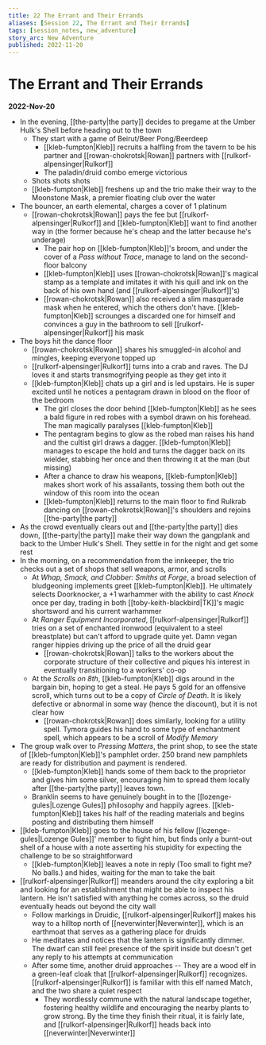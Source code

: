 ```yaml
---
title: 22 The Errant and Their Errands
aliases: [Session 22, The Errant and Their Errands]
tags: [session_notes, new_adventure]
story_arc: New Adventure
published: 2022-11-20
---
```

# The Errant and Their Errands

**2022-Nov-20**

- In the evening, [[the-party|the party]] decides to pregame at the Umber Hulk's Shell before heading out to the town
  - They start with a game of Beirut/Beer Pong/Beerdeep
    - [[kleb-fumpton|Kleb]] recruits a halfling from the tavern to be his partner and [[rowan-chokrotsk|Rowan]] partners with [[rulkorf-alpensinger|Rulkorf]]
    - The paladin/druid combo emerge victorious
  - Shots shots shots
  - [[kleb-fumpton|Kleb]] freshens up and the trio make their way to the Moonstone Mask, a premier floating club over the water
- The bouncer, an earth elemental, charges a cover of 1 platinum
  - [[rowan-chokrotsk|Rowan]] pays the fee but [[rulkorf-alpensinger|Rulkorf]] and [[kleb-fumpton|Kleb]] want to find another way in (the former because he's cheap and the latter because he's underage)
    - The pair hop on [[kleb-fumpton|Kleb]]'s broom, and under the cover of a *Pass without Trace*, manage to land on the second-floor balcony
    - [[kleb-fumpton|Kleb]] uses [[rowan-chokrotsk|Rowan]]'s magical stamp as a template and imitates it with his quill and ink on the back of his own hand (and [[rulkorf-alpensinger|Rulkorf]]'s)
    - [[rowan-chokrotsk|Rowan]] also received a slim masquerade mask when he entered, which the others don't have. [[kleb-fumpton|Kleb]] scrounges a discarded one for himself and convinces a guy in the bathroom to sell [[rulkorf-alpensinger|Rulkorf]] his mask
- The boys hit the dance floor
  - [[rowan-chokrotsk|Rowan]] shares his smuggled-in alcohol and mingles, keeping everyone topped up
  - [[rulkorf-alpensinger|Rulkorf]] turns into a crab and raves. The DJ loves it and starts transmogrifying people as they get into it
  - [[kleb-fumpton|Kleb]] chats up a girl and is led upstairs. He is super excited until he notices a pentagram drawn in blood on the floor of the bedroom
    - The girl closes the door behind [[kleb-fumpton|Kleb]] as he sees a bald figure in red robes with a symbol drawn on his forehead. The man magically paralyses [[kleb-fumpton|Kleb]]
    - The pentagram begins to glow as the robed man raises his hand and the cultist girl draws a dagger. [[kleb-fumpton|Kleb]] manages to escape the hold and turns the dagger back on its wielder, stabbing her once and then throwing it at the man (but missing)
    - After a chance to draw his weapons, [[kleb-fumpton|Kleb]] makes short work of his assailants, tossing them both out the window of this room into the ocean
    - [[kleb-fumpton|Kleb]] returns to the main floor to find Rulkrab dancing on [[rowan-chokrotsk|Rowan]]'s shoulders and rejoins [[the-party|the party]]
- As the crowd eventually clears out and [[the-party|the party]] dies down, [[the-party|the party]] make their way down the gangplank and back to the Umber Hulk's Shell. They settle in for the night and get some rest
- In the morning, on a recommendation from the innkeeper, the trio checks out a set of shops that sell weapons, armor, and scrolls
  - At *Whap, Smack, and Clobber: Smiths at Forge*, a broad selection of bludgeoning implements greet [[kleb-fumpton|Kleb]]. He ultimately selects Doorknocker, a +1 warhammer with the ability to cast *Knock* once per day, trading in both [[toby-keith-blackbird|TK]]'s magic shortsword and his current warhammer
  - At *Ranger Equipment Incorporated*, [[rulkorf-alpensinger|Rulkorf]] tries on a set of enchanted ironwood (equivalent to a steel breastplate) but can't afford to upgrade quite yet. Damn vegan ranger hippies driving up the price of all the druid gear
    - [[rowan-chokrotsk|Rowan]] talks to the workers about the corporate structure of their collective and piques his interest in eventually transitioning to a workers' co-op
  - At the *Scrolls on 8th*, [[kleb-fumpton|Kleb]] digs around in the bargain bin, hoping to get a steal. He pays 5 gold for an offensive scroll, which turns out to be a copy of *Circle of Death*. It is likely defective or abnormal in some way (hence the discount), but it is not clear how
    - [[rowan-chokrotsk|Rowan]] does similarly, looking for a utility spell. Tymora guides his hand to some type of enchantment spell, which appears to be a scroll of *Modify Memory*
- The group walk over to *Pressing Matters*, the print shop, to see the state of [[kleb-fumpton|Kleb]]'s pamphlet order. 250 brand new pamphlets are ready for distribution and payment is rendered.
  - [[kleb-fumpton|Kleb]] hands some of them back to the proprietor and gives him some silver, encouraging him to spread them locally after [[the-party|the party]] leaves town.
  - Branklin seems to have genuinely bought in to the [[lozenge-gules|Lozenge Gules]] philosophy and happily agrees. [[kleb-fumpton|Kleb]] takes his half of the reading materials and begins posting and distributing them himself
- [[kleb-fumpton|Kleb]] goes to the house of his fellow [[lozenge-gules|Lozenge Gules]]' member to fight him, but finds only a burnt-out shell of a house with a note asserting his stupidity for expecting the challenge to be so straightforward
  - [[kleb-fumpton|Kleb]] leaves a note in reply (Too small to fight me? No balls.) and hides, waiting for the man to take the bait
- [[rulkorf-alpensinger|Rulkorf]] meanders around the city exploring a bit and looking for an establishment that might be able to inspect his lantern. He isn't satisfied with anything he comes across, so the druid eventually heads out beyond the city wall
  - Follow markings in Druidic, [[rulkorf-alpensinger|Rulkorf]] makes his way to a hilltop north of [[neverwinter|Neverwinter]], which is an earthmoat that serves as a gathering place for druids
  - He meditates and notices that the lantern is significantly dimmer. The dwarf can still feel presence of the spirit inside but doesn't get any reply to his attempts at communication
  - After some time, another druid approaches -- They are a wood elf in a green-leaf cloak that [[rulkorf-alpensinger|Rulkorf]] recognizes. [[rulkorf-alpensinger|Rulkorf]] is familiar with this elf named Match, and the two share a quiet respect
    - They wordlessly commune with the natural landscape together, fostering healthy wildlife and encouraging the nearby plants to grow strong. By the time they finish their ritual, it is fairly late, and [[rulkorf-alpensinger|Rulkorf]] heads back into [[neverwinter|Neverwinter]]
